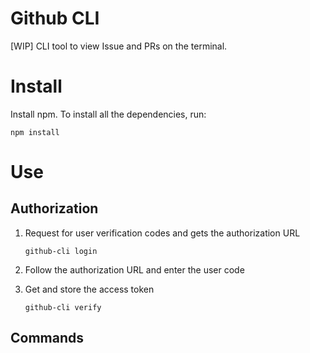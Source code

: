 # Github CLI
[WIP] CLI tool to view Issue and PRs on the terminal. 

# Install
Install npm. To install all the dependencies, run:
```
npm install
```
# Use

## Authorization
1. Request for user verification codes and gets the authorization URL
    ```
    github-cli login
    ```
2. Follow the authorization URL and enter the user code

3. Get and store the access token 
    ```
    github-cli verify
    ```
## Commands

